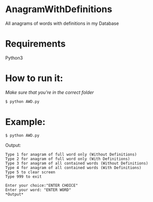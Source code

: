 # AnagramWithDefinitions
All anagrams of words with definitions in my Database

# Requirements
 Python3
# How to run it:
*Make sure that you're in the correct folder*
```bash
$ python AWD.py
```
# Example:
```bash
$ python AWD.py
```
Output:
```
Type 1 for anagram of full word only (Without Definitions)
Type 2 for anagram of full word only (With Definitions)
Type 3 for anagram of all contained words (Without Definitions)
Type 4 for anagram of all contained words (With Definitions)
Type 5 to clear screen
Type 999 to exit

Enter your choice:"ENTER CHOICE"
Enter your word: "ENTER WORD"
*Output*
```

